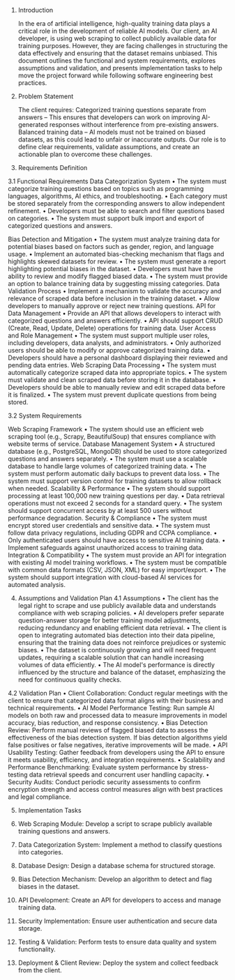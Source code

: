 1. Introduction

   In the era of artificial intelligence, high-quality training data plays a critical role in the development of reliable AI models. Our client, an AI developer, is using web scraping to collect publicly available data for training purposes. However, they are facing challenges in structuring the data effectively and ensuring that the dataset remains unbiased.
   This document outlines the functional and system requirements, explores assumptions and validation, and presents implementation tasks to help move the project forward while following software engineering best practices.

2. Problem Statement

   The client requires:
   Categorized training questions separate from answers – This ensures that developers can work on improving AI-generated responses without interference from pre-existing answers.
   Balanced training data – AI models must not be trained on biased datasets, as this could lead to unfair or inaccurate outputs.
   Our role is to define clear requirements, validate assumptions, and create an actionable plan to overcome these challenges.

3. Requirements Definition

3.1 Functional Requirements
Data Categorization System
• The system must categorize training questions based on topics such as programming languages, algorithms, AI ethics, and troubleshooting.
• Each category must be stored separately from the corresponding answers to allow independent refinement.
• Developers must be able to search and filter questions based on categories.
• The system must support bulk import and export of categorized questions and answers.

Bias Detection and Mitigation
• The system must analyze training data for potential biases based on factors such as gender, region, and language usage.
• Implement an automated bias-checking mechanism that flags and highlights skewed datasets for review.
• The system must generate a report highlighting potential biases in the dataset.
• Developers must have the ability to review and modify flagged biased data.
• The system must provide an option to balance training data by suggesting missing categories.
Data Validation Process
• Implement a mechanism to validate the accuracy and relevance of scraped data before inclusion in the training dataset.
• Allow developers to manually approve or reject new training questions.
API for Data Management
• Provide an API that allows developers to interact with categorized questions and answers efficiently.
• API should support CRUD (Create, Read, Update, Delete) operations for training data.
User Access and Role Management
• The system must support multiple user roles, including developers, data analysts, and administrators.
• Only authorized users should be able to modify or approve categorized training data.
• Developers should have a personal dashboard displaying their reviewed and pending data entries.
Web Scraping Data Processing
• The system must automatically categorize scraped data into appropriate topics.
• The system must validate and clean scraped data before storing it in the database.
• Developers should be able to manually review and edit scraped data before it is finalized.
• The system must prevent duplicate questions from being stored.

3.2 System Requirements

Web Scraping Framework
• The system should use an efficient web scraping tool (e.g., Scrapy, BeautifulSoup) that ensures compliance with website terms of service.
Database Management System
• A structured database (e.g., PostgreSQL, MongoDB) should be used to store categorized questions and answers separately.
• The system must use a scalable database to handle large volumes of categorized training data.
• The system must perform automatic daily backups to prevent data loss.
• The system must support version control for training datasets to allow rollback when needed.
Scalability & Performance
• The system should support processing at least 100,000 new training questions per day.
• Data retrieval operations must not exceed 2 seconds for a standard query.
• The system should support concurrent access by at least 500 users without performance degradation.
Security & Compliance
• The system must encrypt stored user credentials and sensitive data.
• The system must follow data privacy regulations, including GDPR and CCPA compliance.
• Only authenticated users should have access to sensitive AI training data.
• Implement safeguards against unauthorized access to training data.
Integration & Compatibility
• The system must provide an API for integration with existing AI model training workflows.
• The system must be compatible with common data formats (CSV, JSON, XML) for easy import/export.
• The system should support integration with cloud-based AI services for automated analysis.

4. Assumptions and Validation Plan
   4.1 Assumptions
   • The client has the legal right to scrape and use publicly available data and understands compliance with web scraping policies.
   • AI developers prefer separate question-answer storage for better training model adjustments, reducing redundancy and enabling efficient data retrieval.
   • The client is open to integrating automated bias detection into their data pipeline, ensuring that the training data does not reinforce prejudices or systemic biases.
   • The dataset is continuously growing and will need frequent updates, requiring a scalable solution that can handle increasing volumes of data efficiently.
   • The AI model's performance is directly influenced by the structure and balance of the dataset, emphasizing the need for continuous quality checks.

4.2 Validation Plan
• Client Collaboration: Conduct regular meetings with the client to ensure that categorized data format aligns with their business and technical requirements.
• AI Model Performance Testing: Run sample AI models on both raw and processed data to measure improvements in model accuracy, bias reduction, and response consistency.
• Bias Detection Review: Perform manual reviews of flagged biased data to assess the effectiveness of the bias detection system. If bias detection algorithms yield false positives or false negatives, iterative improvements will be made.
• API Usability Testing: Gather feedback from developers using the API to ensure it meets usability, efficiency, and integration requirements.
• Scalability and Performance Benchmarking: Evaluate system performance by stress-testing data retrieval speeds and concurrent user handling capacity.
• Security Audits: Conduct periodic security assessments to confirm encryption strength and access control measures align with best practices and legal compliance.

5. Implementation Tasks

1. Web Scraping Module: Develop a script to scrape publicly available training questions and answers.
1. Data Categorization System: Implement a method to classify questions into categories.
1. Database Design: Design a database schema for structured storage.
1. Bias Detection Mechanism: Develop an algorithm to detect and flag biases in the dataset.
1. API Development: Create an API for developers to access and manage training data.
1. Security Implementation: Ensure user authentication and secure data storage.
1. Testing & Validation: Perform tests to ensure data quality and system functionality.
1. Deployment & Client Review: Deploy the system and collect feedback from the client.
